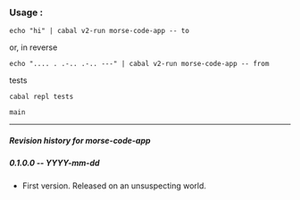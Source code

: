 
### Usage :


```echo "hi" | cabal v2-run morse-code-app -- to```


or, in reverse 

```echo ".... . .-.. .-.. ---" | cabal v2-run morse-code-app -- from```


tests

```cabal repl tests```

```main```

---


##### Revision history for morse-code-app

##### 0.1.0.0 -- YYYY-mm-dd

* First version. Released on an unsuspecting world.
